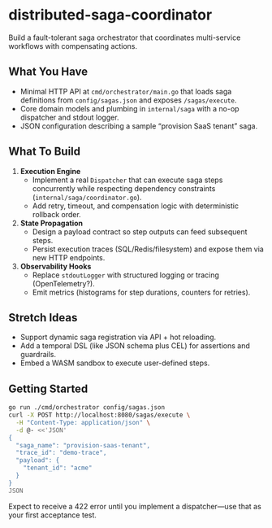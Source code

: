 # distributed-saga-coordinator

Build a fault-tolerant saga orchestrator that coordinates multi-service workflows with compensating actions.

## What You Have

- Minimal HTTP API at `cmd/orchestrator/main.go` that loads saga definitions from `config/sagas.json` and exposes `/sagas/execute`.
- Core domain models and plumbing in `internal/saga` with a no-op dispatcher and stdout logger.
- JSON configuration describing a sample “provision SaaS tenant” saga.

## What To Build

1. **Execution Engine**  
   - Implement a real `Dispatcher` that can execute saga steps concurrently while respecting dependency constraints (`internal/saga/coordinator.go`).  
   - Add retry, timeout, and compensation logic with deterministic rollback order.
2. **State Propagation**  
   - Design a payload contract so step outputs can feed subsequent steps.  
   - Persist execution traces (SQL/Redis/filesystem) and expose them via new HTTP endpoints.
3. **Observability Hooks**  
   - Replace `stdoutLogger` with structured logging or tracing (OpenTelemetry?).  
   - Emit metrics (histograms for step durations, counters for retries).

## Stretch Ideas

- Support dynamic saga registration via API + hot reloading.
- Add a temporal DSL (like JSON schema plus CEL) for assertions and guardrails.
- Embed a WASM sandbox to execute user-defined steps.

## Getting Started

```bash
go run ./cmd/orchestrator config/sagas.json
curl -X POST http://localhost:8080/sagas/execute \
  -H "Content-Type: application/json" \
  -d @- <<'JSON'
{
  "saga_name": "provision-saas-tenant",
  "trace_id": "demo-trace",
  "payload": {
    "tenant_id": "acme"
  }
}
JSON
```

Expect to receive a 422 error until you implement a dispatcher—use that as your first acceptance test.
